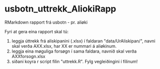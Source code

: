 # usbotn_uttrekk_AliokiRapp
RMarkdown rapport frá usbotn - pr. aliøki

Fyri at gera eina rapport skal tú:

1. leggja úttrekk frá aliskipanini (.xlsx) í faldaran "data/UrAliskipan/", navni skal verða AXX.xlsx, har XX er nummari á aliøkinum.
2. leggja eina møguliga forsøgn í sama faldara, navnið skal verða AXXforsogn.xlsx
3. síðani koyra r script fílin "uttrekk.R". Fylg vegleiðingini í fílinum!
